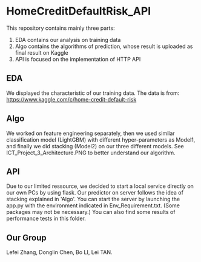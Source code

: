 # HomeCreditDefaultRisk_API

This repository contains mainly three parts:
1. EDA contains our analysis on training data
2. Algo contains the algorithms of prediction, whose result is uploaded as final result on Kaggle
3. API is focused on the implementation of HTTP API

## EDA

We displayed the characteristic of our training data. The data is from: https://www.kaggle.com/c/home-credit-default-risk

## Algo

We worked on feature engineering separately, then we used similar classification model (LightGBM) with different hyper-parameters as Model1, and finally we did stacking (Model2) on our three different models. See ICT_Project_3_Architecture.PNG to better understand our algorithm. 

## API

Due to our limited ressource, we decided to start a local service directly on our own PCs by using flask. Our predictor on server follows the idea of stacking explained in 'Algo'. You can start the server by launching the app.py with the environment indicated in Env_Requirement.txt. (Some packages may not be necessary.) You can also find some results of performance tests in this folder.

## Our Group
Lefei Zhang, Donglin Chen, Bo LI, Lei TAN.